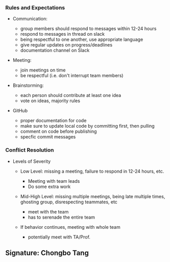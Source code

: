 ### Rules and Expectations 
- Communication:
  - group members should respond to messages within 12-24 hours 
  - respond to messages in thread on slack
  - being respectful to one another, use appropriate language
  - give regular updates on progress/deadlines
  - documentation channel on Slack

- Meeting: 
  - join meetings on time
  - be respectful (i.e. don't interrupt team members)

- Brainstorming: 
  - each person should contribute at least one idea
  - vote on ideas, majority rules

- GitHub
  - proper documentation for code 
  - make sure to update local code by committing first, then pulling 
  - comment on code before publishing
  - specfic commit messages

### Conflict Resolution 

- Levels of Severity 
  - Low Level: missing a meeting, failure to respond in 12-24 hours, etc.
    - Meeting with team leads
    - Do some extra work 

  - Mid-High Level: missing multiple meetings, being late multiple times, ghosting group, disrespecting teammates, etc
    - meet with the team 
    - has to serenade the entire team 
  
  - If behavior continues, meeting with whole team 
    - potentially meet with TA/Prof.


## Signature: Chongbo Tang
